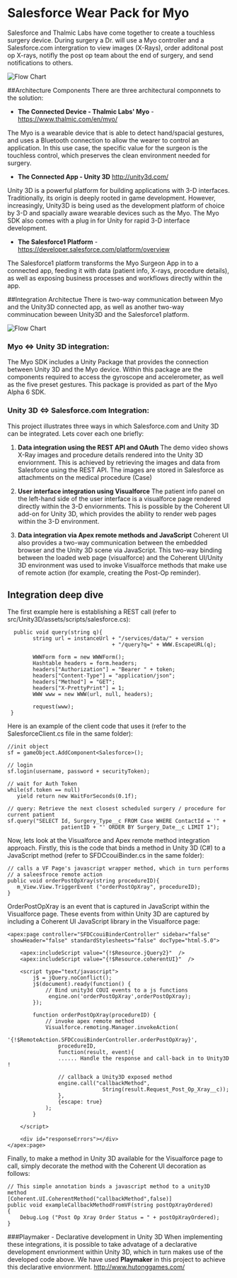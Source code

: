 Salesforce Wear Pack for Myo
================

Salesforce and Thalmic Labs have come together to create a touchless surgery device. During surgery a Dr. will use a Myo controller and a Salesforce.com intergration to view images (X-Rays), order additonal post op X-rays, notifly the post op team about the end of surgery, and send notifications to others.

![Flow Chart](https://cloud.githubusercontent.com/assets/6456976/3211270/82bf990c-ef0c-11e3-88f0-d9a2f4834aad.png)

##Architecture Components
There are three architectural componnets to the solution:

-  **The Connected Device - Thalmic Labs' Myo** -  https://www.thalmic.com/en/myo/

The Myo is a wearable device that is able to detect hand/spacial gestures, and uses a Bluetooth connection to allow the wearer to control an application.  In this use case, the specific value for the surgeon is the touchless control, which preserves the clean environment needed for surgery.

- **The Connected App - Unity 3D**  http://unity3d.com/

Unity 3D is a powerful platform for building applications with 3-D interfaces. Traditionally, its origin is deeply rooted in game development. However, increasingly, Unity3D is being used as the development platform of choice by 3-D and spacially aware wearable devices such as the Myo. The Myo SDK also comes with a plug in for Unity for rapid 3-D interface development.

- **The Salesforce1 Platform** - https://developer.salesforce.com/platform/overview

The Salesforce1 platform transforms the Myo Surgeon App in to a connected app, feeding it with data (patient info, X-rays, procedure details), as well as exposing business processes and workflows directly within the app.

##Integration Architectue 
There is two-way communication between Myo and the Unity3D connected app, as well as another two-way comminucation beween Unity3D and the Salesforce1 platform.

![Flow Chart](https://cloud.githubusercontent.com/assets/2077602/3217042/32ad59c0-efdb-11e3-8b08-d005d24ae079.png)


###  Myo <=> Unity 3D integration:
The Myo SDK includes a Unity Package that provides the connection between Unity 3D and the Myo device.  Within this package are the components required to access the gyroscope and accelerometer, as well as the five preset gestures.  This package is provided as part of the Myo Alpha 6 SDK.

###  Unity 3D <=> Salesforce.com Integration:
This project illustrates three ways in which Salesforce.com and Unity 3D can be integrated. Lets cover each one briefly:

   1. **Data integration using the REST API and OAuth**
   The demo video shows X-Ray images and procedure details rendered into the Unity 3D enviornment. This is achieved by retrieving the images and data from Salesforce using the REST API. The images are stored in Salesforce as attachments on the medical procedure (Case) 

   2. **User interface integration using Visualforce**
   The patient info panel on the left-hand side of the user interface is a visualforce page rendered directly within the 3-D enviornments. This is possible by the Coherent UI add-on for Unity 3D, which provides the ability to render web pages within the 3-D environment. 

   3. **Data integration via Apex remote methods and JavaScript**
   Coherent UI also provides a two-way communication between the embedded browser and the Unity 3D scene via JavaScript. This two-way binding between the loaded web page (visualforce) and the Coherent UI/Unity 3D environment was used to invoke Visualforce  methods that make use of remote action (for example, creating the Post-Op reminder).

## Integration deep dive
The first example here is establishing a REST call (refer to src/Unity3D/assets/scripts/salesforce.cs):

      public void query(string q){
            string url = instanceUrl + "/services/data/" + version 
									 + "/query?q=" + WWW.EscapeURL(q);

			WWWForm form = new WWWForm();			
			Hashtable headers = form.headers;
			headers["Authorization"] = "Bearer " + token;
			headers["Content-Type"] = "application/json";
			headers["Method"] = "GET";
			headers["X-PrettyPrint"] = 1;
			WWW www = new WWW(url, null, headers);

			request(www);
	 }

Here is an example of the client code that uses it (refer to the SalesforceClient.cs file in the same folder):

    //init object
    sf = gameObject.AddComponent<Salesforce>();
            
    // login
    sf.login(username, password + securityToken);
            
    // wait for Auth Token
    while(sf.token == null)
       yield return new WaitForSeconds(0.1f);
    
    // query: Retrieve the next closest scheduled surgery / procedure for current patient
    sf.query("SELECT Id, Surgery_Type__c FROM Case WHERE ContactId = '" +
                     patientID + "' ORDER BY Surgery_Date__c LIMIT 1");


Now, lets look at the Visualforce and Apex remote method integration approach. Firstly, this is the code that binds a method in Unity 3D (C#) to a JavaScript method (refer to SFDCcouiBinder.cs in the same folder):

	// calls a VF Page's javascript wrapper method, which in turn performs 
    // a saleesfroce remote action	
	public void orderPostOpXray(string procedureID){
       m_View.View.TriggerEvent ("orderPostOpXray", procedureID); 
	}

OrderPostOpXray is an event that is captured in JavaScript within the Visualforce page. These events from within Unity 3D are captured by including a Coherent UI JavaScript library in the Visualforce page:


	<apex:page controller="SFDCcouiBinderController" sidebar="false" 
     showHeader="false" standardStylesheets="false" docType="html-5.0">
    
        <apex:includeScript value="{!$Resource.jQuery2}"  />  
        <apex:includeScript value="{!$Resource.coherentUI}"  />
    
        <script type="text/javascript">
            j$ = jQuery.noConflict();
            j$(document).ready(function() {
                // Bind unity3d COUI events to a js functions
                 engine.on('orderPostOpXray',orderPostOpXray);
            });
        
            function orderPostOpXray(procedureID) {
                // invoke apex remote method
                Visualforce.remoting.Manager.invokeAction(
                    '{!$RemoteAction.SFDCcouiBinderController.orderPostOpXray}',
                    procedureID, 
                    function(result, event){
                    ...... Handle the response and call-back in to Unity3D !
                    
                    // callback a Unity3D exposed method
                    engine.call("callbackMethod",
                     			  String(result.Request_Post_Op_Xray__c)); 
                    },
                    {escape: true}
                );
            }
        
     	</script>
    
        <div id="responseErrors"></div>
	</apex:page>

Finally, to make a method in Unity 3D available for the Visualforce page to call, simply decorate the method with the Coherent UI decoration as follows:

	// This simple annotation binds a javascript method to a unity3D method
    [Coherent.UI.CoherentMethod("callbackMethod",false)] 
    public void exampleCallbackMethodFromVF(string postOpXrayOrdered)
	{
		Debug.Log ("Post Op Xray Order Status = " + postOpXrayOrdered);
    }
    
###Playmaker - Declarative development in Unity 3D
When implementing these integrations, it is possible to take advatage of a declarative development envrionment within Unity 3D, which in turn makes use of the developed code above. We have used **Playmaker** in this project to achieve this declarative envionrment.
http://www.hutonggames.com/


